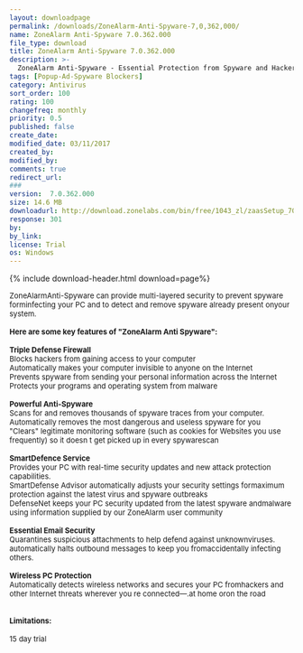 ```yaml
---
layout: downloadpage
permalink: /downloads/ZoneAlarm-Anti-Spyware-7,0,362,000/
name: ZoneAlarm Anti-Spyware 7.0.362.000
file_type: download
title: ZoneAlarm Anti-Spyware 7.0.362.000
description: >-
  ZoneAlarm Anti-Spyware - Essential Protection from Spyware and Hackers
tags: [Popup-Ad-Spyware Blockers]
category: Antivirus
sort_order: 100
rating: 100
changefreq: monthly
priority: 0.5
published: false
create_date:
modified_date: 03/11/2017
created_by:
modified_by:
comments: true
redirect_url:
###
version:  7.0.362.000
size: 14.6 MB
downloadurl: http://download.zonelabs.com/bin/free/1043_zl/zaasSetup_70_362_000_en.exe
response: 301
by:
by_link:
license: Trial
os: Windows
---
```


{% include download-header.html download=page%}

<p style="fix-download-text !important">
<p><font size="2"><p>ZoneAlarmAnti-Spyware can provide multi-layered security to prevent spyware forminfecting your PC and to detect and remove spyware already present onyour system.<br />
<br />
<span><strong>Here are some key features of "ZoneAlarm Anti Spyware":</strong></span><br />
<br />
<strong>Triple Defense Firewall</strong><br />
Blocks hackers from gaining access to your computer <br />
Automatically makes your computer invisible to anyone on the Internet <br />
Prevents spyware from sending your personal information across the Internet <br />
Protects your programs and operating system from malware<br />
<br />
<strong>Powerful Anti-Spyware</strong><br />
Scans for and removes thousands of spyware traces from your computer.<br />
Automatically removes the most dangerous and useless spyware for you <br />
"Clears" legitimate monitoring software (such as cookies for Websites you use frequently) so it doesn t get picked up in every spywarescan<br />
<br />
<strong>SmartDefence Service</strong><br />
Provides your PC with real-time security updates and new attack protection capabilities.<br />
SmartDefense Advisor automatically adjusts your security settings formaximum protection against the latest virus and spyware outbreaks <br />
DefenseNet keeps your PC security updated from the latest spyware andmalware using information supplied by our ZoneAlarm user community <br />
<br />
<strong>Essential Email Security</strong><br />
Quarantines suspicious attachments to help defend against unknownviruses. automatically halts outbound messages to keep you fromaccidentally infecting others.<br />
<br />
<strong>Wireless PC Protection</strong><br />
Automatically detects wireless networks and secures your PC fromhackers and other Internet threats wherever you re connected—.at home oron the road<br />
<br />
<br />
<span><strong>Limitations:</strong></span><br />
<br />
15 day trial</p></p></p>
